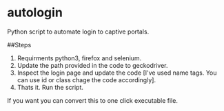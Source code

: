 # autologin
Python script to automate login to captive portals.

##Steps
1. Requirments python3, firefox and selenium.
2. Update the path provided in the code to geckodriver.
3. Inspect the login page and update the code [I've used name tags. You can use id or class chage the code accordingly].
4. Thats it. Run the script. 

If you want you can convert this to one click executable file.

